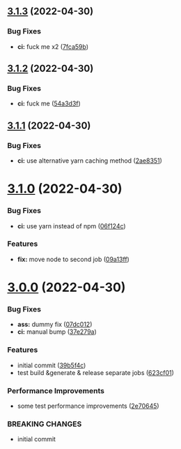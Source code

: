 ## [3.1.3](https://github.com/SugarF0x/ci-playground/compare/v3.1.2...v3.1.3) (2022-04-30)


### Bug Fixes

* **ci:** fuck me x2 ([7fca59b](https://github.com/SugarF0x/ci-playground/commit/7fca59bfeabb006d3d067e1d59cb18ff2f946a95))



## [3.1.2](https://github.com/SugarF0x/ci-playground/compare/v3.1.1...v3.1.2) (2022-04-30)


### Bug Fixes

* **ci:** fuck me ([54a3d3f](https://github.com/SugarF0x/ci-playground/commit/54a3d3f5afdeb28dc685db8563ea1401ffa8029a))



## [3.1.1](https://github.com/SugarF0x/ci-playground/compare/v3.1.0...v3.1.1) (2022-04-30)


### Bug Fixes

* **ci:** use alternative yarn caching method ([2ae8351](https://github.com/SugarF0x/ci-playground/commit/2ae8351ac4c8600466cf0b3d462ff88f04212d6e))



# [3.1.0](https://github.com/SugarF0x/ci-playground/compare/v3.0.0...v3.1.0) (2022-04-30)


### Bug Fixes

* **ci:** use yarn instead of npm ([06f124c](https://github.com/SugarF0x/ci-playground/commit/06f124c9ac3df431be0482c8f1bd1a149cc8966e))


### Features

* **fix:** move node to second job ([09a13ff](https://github.com/SugarF0x/ci-playground/commit/09a13ff245d634a2df540d9bb0ae6d3ea66caa33))



# [3.0.0](https://github.com/SugarF0x/ci-playground/compare/39b5f4c75553bc56957d63ed27a9c74376433d12...v3.0.0) (2022-04-30)


### Bug Fixes

* **ass:** dummy fix ([07dc012](https://github.com/SugarF0x/ci-playground/commit/07dc012e50609c96910056f5831e9229aa8f7242))
* **ci:** manual bump ([37e279a](https://github.com/SugarF0x/ci-playground/commit/37e279aaa5de570a3ab3a9fc4109fd6329174f4b))


### Features

* initial commit ([39b5f4c](https://github.com/SugarF0x/ci-playground/commit/39b5f4c75553bc56957d63ed27a9c74376433d12))
* test build &generate & release separate jobs ([623cf01](https://github.com/SugarF0x/ci-playground/commit/623cf01d511a08e75a194949823fba5df114b1df))


### Performance Improvements

* some test performance improvements ([2e70645](https://github.com/SugarF0x/ci-playground/commit/2e70645f666b43de813e8fee2c979a32591be484))


### BREAKING CHANGES

* initial commit



